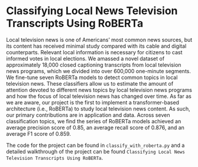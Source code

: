# Classifying Local News Television Transcripts Using RoBERTa

Local television news is one of Americans’ most common news sources, but its content has received minimal study compared with its cable and digital counterparts. Relevant local information is necessary for citizens to cast informed votes in local elections. We amassed a novel dataset of approximately 18,000 closed captioning transcripts from local television news programs, which we divided into over 600,000 one-minute segments. We fine-tune seven RoBERTa models to detect common topics in local television news. These classifiers allow us to estimate the amount of attention devoted to different news topics by local television news programs and how the focus of local television news has changed over time. As far as we are aware, our project is the first to implement a transformer-based architecture (i.e., RoBERTa) to study local television news content. As such, our primary contributions are in application and data. Across seven classification topics, we find the series of RoBERTa models achieved an average precision score of 0.85, an average recall score of 0.876, and an average F1 score of 0.859.

The code for the project can be found in `classify_with_roberta.py` and a detailed walkthrough of the project can be found `Classifying Local News Television Transcripts Using RoBERTa`.
